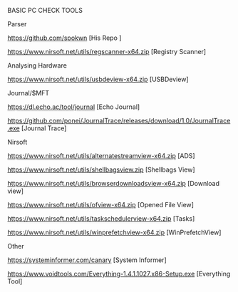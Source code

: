 BASIC PC CHECK TOOLS 

Parser

https://github.com/spokwn [His Repo ]

https://www.nirsoft.net/utils/regscanner-x64.zip [Registry Scanner]

Analysing Hardware

https://www.nirsoft.net/utils/usbdeview-x64.zip [USBDeview]

Journal/$MFT

https://dl.echo.ac/tool/journal [Echo Journal]

https://github.com/ponei/JournalTrace/releases/download/1.0/JournalTrace.exe [Journal Trace]

Nirsoft

https://www.nirsoft.net/utils/alternatestreamview-x64.zip [ADS]

https://www.nirsoft.net/utils/shellbagsview.zip [Shellbags View]

https://www.nirsoft.net/utils/browserdownloadsview-x64.zip [Download view]

https://www.nirsoft.net/utils/ofview-x64.zip [Opened File View]

https://www.nirsoft.net/utils/taskschedulerview-x64.zip [Tasks]

https://www.nirsoft.net/utils/winprefetchview-x64.zip [WinPrefetchView]


Other

https://systeminformer.com/canary [System Informer]

https://www.voidtools.com/Everything-1.4.1.1027.x86-Setup.exe [Everything Tool]

